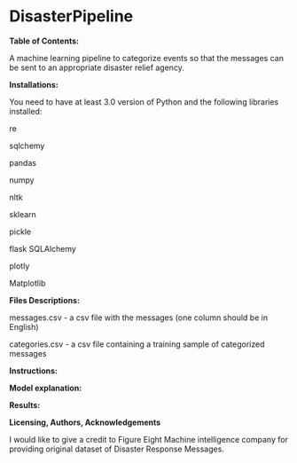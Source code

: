 # DisasterPipeline

**Table of Contents:**

A machine learning pipeline to categorize events so that the messages can be sent to an appropriate disaster relief agency.

**Installations:**

You need to have at least 3.0 version of Python and the following libraries installed:

re

sqlchemy

pandas

numpy

nltk

sklearn

pickle

flask SQLAlchemy

plotly

Matplotlib

**Files Descriptions:**

messages.csv - a csv file with the messages (one column should be in English)

categories.csv - a csv file containing a training sample of categorized messages

**Instructions:**

**Model explanation:**


**Results:**


**Licensing, Authors, Acknowledgements**

I would like to give a credit to Figure Eight Machine intelligence company for providing original dataset of Disaster Response Messages.
